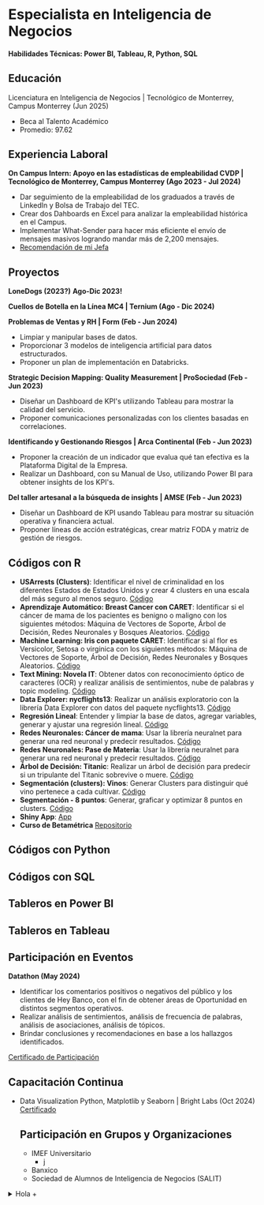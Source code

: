 # Especialista en Inteligencia de Negocios

#### Habilidades Técnicas: Power BI, Tableau, R, Python, SQL

## Educación
Licenciatura en Inteligencia de Negocios | Tecnológico de Monterrey, Campus Monterrey (Jun 2025)
- Beca al Talento Académico 
- Promedio: 97.62

## Experiencia Laboral
**On Campus Intern: Apoyo en las estadísticas de empleabilidad CVDP | Tecnológico de Monterrey, Campus Monterrey (Ago 2023 - Jul 2024)**
- Dar seguimiento de la empleabilidad de los graduados a través de LinkedIn y Bolsa de Trabajo del TEC.
- Crear dos Dahboards en Excel para analizar la empleabilidad histórica en el Campus.
- Implementar What-Sender para hacer más eficiente el envío de mensajes masivos logrando mandar más de 2,200 mensajes.
- [Recomendación de mi Jefa](https://www.linkedin.com/in/nayeli-pe%C3%B1a-mart%C3%ADnez-7a48b9221/details/recommendations/)


## Proyectos
**LoneDogs (2023?)**
**Ago-Dic 2023!**

**Cuellos de Botella en la Línea MC4 | Ternium (Ago - Dic 2024)**


**Problemas de Ventas y RH | Form (Feb - Jun 2024)**
- Limpiar y manipular bases de datos.
- Proporcionar 3 modelos de inteligencia artificial para datos estructurados.
- Proponer un plan de implementación en Databricks.

**Strategic Decision Mapping: Quality Measurement | ProSociedad (Feb - Jun 2023)**
- Diseñar un Dashboard de KPI's utilizando Tableau para mostrar la calidad del servicio.
- Proponer comunicaciones personalizadas con los clientes basadas en correlaciones.

**Identificando y Gestionando Riesgos | Arca Continental (Feb - Jun 2023)**
- Proponer la creación de un indicador que evalua qué tan efectiva es la Plataforma Digital de la Empresa.
- Realizar un Dashboard, con su Manual de Uso, utilizando Power BI para obtener insights de los KPI's.

**Del taller artesanal a la búsqueda de insights | AMSE (Feb - Jun 2023)**
- Diseñar un Dashboard de KPI usando Tableau para mostrar su situación operativa y financiera actual.
- Proponer líneas de acción estratégicas, crear matriz FODA y matriz de gestión de riesgos.

## Códigos con R

- **USArrests (Clusters)**: Identificar el nivel de criminalidad en los diferentes Estados de Estados Unidos y crear 4 clusters en una escala del más seguro al menos seguro. 
[Código](https://rpubs.com/NayeliPM/1156426)
- **Aprendizaje Automático: Breast Cancer con CARET**: Identificar si el cáncer de mama de los pacientes es benigno o maligno con los siguientes métodos: Máquina de Vectores de Soporte, Árbol de Decisión, Redes Neuronales y Bosques Aleatorios. 
[Código](https://rpubs.com/NayeliPM/1156421)
- **Machine Learning: Iris con paquete CARET**: Identificar si al flor es Versicolor, Setosa o virginica con los siguientes métodos: Máquina de Vectores de Soporte, Árbol de Decisión, Redes Neuronales y Bosques Aleatorios. 
[Código](https://rpubs.com/NayeliPM/1156418)
- **Text Mining: Novela IT**: Obtener datos con reconocimiento óptico de caracteres (OCR) y realizar análisis de sentimientos, nube de palabras y topic modeling. 
[Código](https://rpubs.com/NayeliPM/1156410)
- **Data Explorer: nycflights13**: Realizar un análisis exploratorio con la librería Data Explorer con datos del paquete nycflights13. 
[Código](https://rpubs.com/NayeliPM/1156361)
- **Regresión Lineal**: Entender y limpiar la base de datos, agregar variables, generar y ajustar una regresión lineal. 
[Código](https://rpubs.com/NayeliPM/1156335)
- **Redes Neuronales: Cáncer de mama**: Usar la librería neuralnet para generar una red neuronal y predecir resultados. 
[Código](https://rpubs.com/NayeliPM/)
- **Redes Neuronales: Pase de Materia**: Usar la librería neuralnet para generar una red neuronal y predecir resultados. 
[Código](https://rpubs.com/NayeliPM/1156319)
- **Árbol de Decisión: Titanic**: Realizar un árbol de decisión para predecir si un tripulante del Titanic sobrevive o muere. 
[Código](https://rpubs.com/NayeliPM/1156282)
- **Segmentación (clusters): Vinos**: Generar Clusters para distinguir qué vino pertenece a cada cultivar. 
[Código](https://rpubs.com/NayeliPM/vinos)
- **Segmentación - 8 puntos**: Generar, graficar y optimizar 8 puntos en clusters. 
[Código](https://rpubs.com/NayeliPM/1154418)
- **Shiny App**: [App](https://nayelipm.shinyapps.io/PanelFinal/)
- **Curso de Betamétrica** [Repositorio](https://github.com/nayeli119/proyectos_betametrica/tree/main)

## Códigos con Python

## Códigos con SQL

## Tableros en Power BI

## Tableros en Tableau

## Participación en Eventos
**Datathon (May 2024)**
- Identificar los comentarios positivos o negativos del público y los clientes de Hey Banco, con el fin de obtener áreas de Oportunidad en distintos segmentos operativos.
- Realizar análisis de sentimientos, análisis de frecuencia de palabras, análisis de asociaciones, análisis de tópicos.
- Brindar conclusiones y recomendaciones en base a los hallazgos identificados.
  
[Certificado de Participación](https://drive.google.com/file/d/1BYtz9Nvw1r-h6hhHFseb8iIb_Ty8FsFA/view?usp=sharing)

## **Capacitación Continua**
* Data Visualization Python, Matplotlib y Seaborn | Bright Labs (Oct 2024) [Certificado](https://drive.google.com/file/d/1zV3aWYmKZ9cdsoTjHaIQ3CKdo7gWKGno/view?usp=sharing)

  ## Participación en Grupos y Organizaciones
  + IMEF Universitario
     - j
  + Banxico
  + Sociedad de Alumnos de Inteligencia de Negocios (SALIT)
 
<details>
 <summary>Hola +</summary>
 Aquí puedes escribir más información sobre esta sección.
</details>



